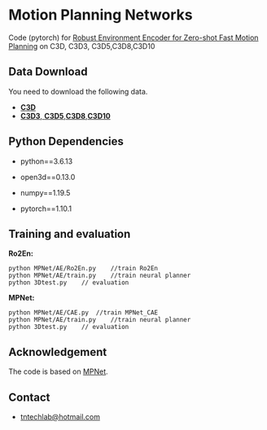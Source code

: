 # Motion Planning Networks
Code (pytorch) for  [Robust Environment Encoder for Zero-shot Fast Motion Planning]() on C3D, C3D3, C3D5,C3D8,C3D10

## Data Download

You need to download the following data.

* [**C3D**](https://drive.google.com/file/d/1wNPfdVGkkZ-7haTUhdzT0sGnZAkAJEol/view?usp=sharing)
* [**C3D3**, **C3D5**,**C3D8**,**C3D10**](https://drive.google.com/drive/folders/1aDuwkiYG6lfHbQ10J2vp-bfh9-2gZlK6?usp=sharing)

## Python  Dependencies

- python==3.6.13

- open3d==0.13.0

- numpy==1.19.5

- pytorch==1.10.1

## Training and evaluation

**Ro2En:**

```shell
python MPNet/AE/Ro2En.py	//train Ro2En
python MPNet/AE/train.py	//train neural planner
python 3Dtest.py	// evaluation
```

**MPNet:**

```shell
python MPNet/AE/CAE.py	//train MPNet_CAE
python MPNet/AE/train.py	//train neural planner
python 3Dtest.py	// evaluation
```



## Acknowledgement

The code is based on [MPNet](https://github.com/ahq1993/MPNet).

## Contact
- tntechlab@hotmail.com
